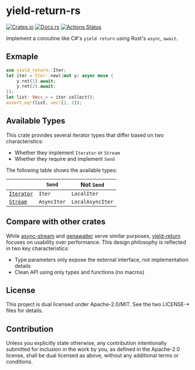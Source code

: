 # yield-return-rs

[![Crates.io](https://img.shields.io/crates/v/yield-return.svg)](https://crates.io/crates/yield-return)
[![Docs.rs](https://docs.rs/yield-return/badge.svg)](https://docs.rs/yield-return/)
[![Actions Status](https://github.com/frozenlib/yield-return-rs/workflows/CI/badge.svg)](https://github.com/frozenlib/yield-return-rs/actions)

Implement a coroutine like C#'s `yield return` using Rust's `async`, `await`.

## Exmaple

```rust
use yield_return::Iter;
let iter = Iter::new(|mut y| async move {
    y.ret(1).await;
    y.ret(2).await;
});
let list: Vec<_> = iter.collect();
assert_eq!(list, vec![1, 2]);
```

## Available Types

This crate provides several iterator types that differ based on two characteristics:

- Whether they implement `Iterator` or `Stream`
- Whether they require and implement `Send`

The following table shows the available types:

|              | `Send`      | Not `Send`       |
| ------------ | ----------- | ---------------- |
| [`Iterator`] | `Iter`      | `LocalIter`      |
| [`Stream`]   | `AsyncIter` | `LocalAsyncIter` |

[`Iterator`]: https://doc.rust-lang.org/std/iter/trait.Iterator.html
[`Stream`]: https://docs.rs/futures/latest/futures/stream/trait.Stream.html

## Compare with other crates

While [async-stream] and [genawaiter] serve similar purposes, [yield-return] focuses on usability over performance. This design philosophy is reflected in two key characteristics:

- Type parameters only expose the external interface, not implementation details
- Clean API using only types and functions (no macros)

[async-stream]: https://crates.io/crates/async-stream
[genawaiter]: https://crates.io/crates/genawaiter
[yield-return]: https://crates.io/crates/yield-return

## License

This project is dual licensed under Apache-2.0/MIT. See the two LICENSE-\* files for details.

## Contribution

Unless you explicitly state otherwise, any contribution intentionally submitted for inclusion in the work by you, as defined in the Apache-2.0 license, shall be dual licensed as above, without any additional terms or conditions.
